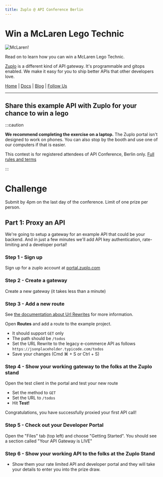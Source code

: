 ```yaml
---
title: Zuplo @ API Conference Berlin
---
```


# Win a McLaren Lego Technic

![McLaren!](./mclaren.png)

Read on to learn how you can win a McLaren Lego Technic.

[Zuplo](https://zuplo.com) is a different kind of API gateway. It's programmable and gitops enabled. We make it easy for you to ship better APIs that other developers love.

[Home](https://zuplo.com) | [Docs](/docs) | [Blog](/blog) | [Follow Us](https://twitter.com/zuplo)

---

## Share this example API with Zuplo for your chance to win a lego

:::caution

**We recommend completing the exercise on a laptop.** The Zuplo portal isn't designed to work on phones. You can also stop by the booth and use one of our computers if that is easier.

This contest is for registered attendees of API Conference, Berlin only.
[Full rules and terms](./conference-prize-terms.md)

:::

# Challenge

Submit by 4pm on the last day of the conference. Limit of one prize per person.

## Part 1: Proxy an API

We're going to setup a gateway for an example API that could be your backend. And in just a few minutes we'll add API key authentication, rate-limiting and a developer portal!

### Step 1 - Sign up

Sign up for a zuplo account at [portal.zuplo.com](https://portal.zuplo.com)

### Step 2 - Create a gateway

Create a new gateway (it takes less than a minute)

### Step 3 - Add a new route

See [the documentation about Url Rewrites](../handlers/url-rewrite.md) for more information.

Open **Routes** and add a route to the example project.

- It should support `GET` only
- The path should be `/todos`
- Set the URL Rewrite to the legacy e-commerce API as follows
  `https://jsonplaceholder.typicode.com/todos`
- Save your changes (Cmd ⌘ + S or Ctrl + S)

### Step 4 - Show your working gateway to the folks at the Zuplo stand

Open the test client <ApiTestConsoleTabIcon /> in the portal and test your new route

- Set the method to `GET`
- Set the URL to `/todos`
- Hit **Test!**

Congratulations, you have successfully proxied your first API call!

### Step 5 - Check out your Developer Portal

Open the "Files" tab (top left) and choose "Getting Started". You should see a section called "Your API Gateway is LIVE" 

### Step 6 - Show your working API to the folks at the Zuplo Stand

- Show them your rate limited API and developer portal and they will take your details to enter you into the prize draw.
